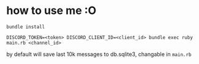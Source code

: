 # how to use me :O

```bundle install```

```DISCORD_TOKEN=<token> DISCORD_CLIENT_ID=<client_id> bundle exec ruby main.rb <channel_id>```

by default will save last 10k messages to db.sqlite3, changable in ``main.rb``
